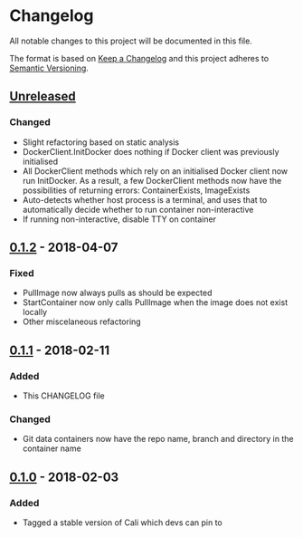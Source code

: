 # Changelog
All notable changes to this project will be documented in this file.

The format is based on [Keep a Changelog](http://keepachangelog.com/en/1.0.0/)
and this project adheres to [Semantic Versioning](http://semver.org/spec/v2.0.0.html).

[Unreleased]: https://github.com/skybet/cali/compare/v0.1.2...master
## [Unreleased]
### Changed
- Slight refactoring based on static analysis
- DockerClient.InitDocker does nothing if Docker client was previously initialised
- All DockerClient methods which rely on an initialised Docker client now run InitDocker. As a result, a few DockerClient methods now have the possibilities of returning errors: ContainerExists, ImageExists
- Auto-detects whether host process is a terminal, and uses that to automatically decide whether to run container non-interactive
- If running non-interactive, disable TTY on container

[0.1.2]:      https://github.com/skybet/cali/compare/v0.1.1...v0.1.2
## [0.1.2] - 2018-04-07
### Fixed
- PullImage now always pulls as should be expected
- StartContainer now only calls PullImage when the image does not exist locally
- Other miscelaneous refactoring

[0.1.1]:      https://github.com/skybet/cali/compare/v0.1.0...v0.1.1
## [0.1.1] - 2018-02-11
### Added
- This CHANGELOG file

### Changed
- Git data containers now have the repo name, branch and directory in the container name


[0.1.0]:      https://github.com/skybet/cali/compare/init...v0.1.0
## [0.1.0] - 2018-02-03
### Added
- Tagged a stable version of Cali which devs can pin to
